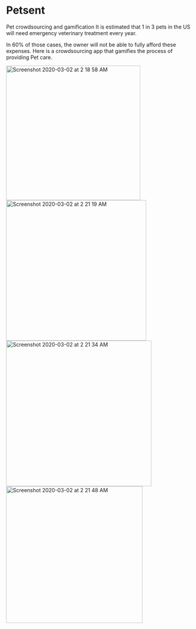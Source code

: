 # Petsent
Pet crowdsourcing and gamification
It is estimated that 1 in 3 pets in the US will need emergency veterinary treatment every year.

In 60% of those cases, the owner will not be able to fully afford these expenses. Here is a crowdsourcing app that gamifies the process of providing Pet care.






<img width="362" alt="Screenshot 2020-03-02 at 2 18 58 AM" src="https://user-images.githubusercontent.com/57819870/75653780-3a05da80-5c2c-11ea-89ee-9aeb456ff6a9.png">


<img width="378" alt="Screenshot 2020-03-02 at 2 21 19 AM" src="https://user-images.githubusercontent.com/57819870/75653943-8e10bf00-5c2c-11ea-9c02-07b1fd609274.png">



<img width="392" alt="Screenshot 2020-03-02 at 2 21 34 AM" src="https://user-images.githubusercontent.com/57819870/75653967-979a2700-5c2c-11ea-97c0-c21bd0eecc75.png">


<img width="368" alt="Screenshot 2020-03-02 at 2 21 48 AM" src="https://user-images.githubusercontent.com/57819870/75653981-9ff26200-5c2c-11ea-9539-091c3f0a2a7f.png">




